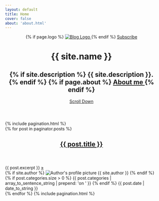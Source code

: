 ```yaml
---
layout: default
title: Home
cover: false
about: 'about.html'
---
```


<header class="main-header {% if page.cover %}" style="background-image: url({{ page.cover }}) {%else%}no-cover{% endif %}">
    <nav class="main-nav overlay clearfix">
            {% if page.logo %}
                <a class="blog-logo" href="{{ site.baseurl }}">
                    <img src="{{ page.logo }}" alt="Blog Logo" />
                </a>
            {% endif %}
        <a class="subscribe-button icon-feed" href="{{'feed.xml' | relative_url }} ">Subscribe</a>
    </nav>
    <div class="vertical">
        <div class="main-header-content inner">
            <h1 class="page-title">{{ site.name }}</h1>
            <h2 class="page-description">
                {% if site.description %} {{ site.description }}. {% endif %}
                {% if page.about %} <a href='{{page.about | relative_url}}'> About me </a> {% endif %}
            </h2>
        </div>
    </div>
    <a class="scroll-down icon-arrow-left" href="#content" data-offset="-45"><span class="hidden">Scroll Down</span></a>
</header>

<main id="content" class="content" role="main">
    <div class="extra-pagination inner">
        {% include pagination.html %}
    </div>
    {% for post in paginator.posts %}
    <article class="post">
        <header class="post-header">
            <h2 class="post-title"><a href="{{ post.url | relative_url }}">{{ post.title }}</a></h2>
        </header>
        <section class="post-excerpt">
            {{ post.excerpt }} <a class="read-more" href="{{ post.url | relative_url }}">&raquo;</a>
        </section>
        <footer class="post-meta">
            {% if site.author %}
                <img class="author-thumb" src="{{'/assets/images/profile.png' | relative_url}}" alt="Author's profile picture" nopin="nopin" />
                {{ site.author }}
            {% endif %}
            {% if post.categories.size > 0 %} 
                {{ post.categories | array_to_sentence_string | prepend: 'on ' }} 
            {% endif %}
            <time class="post-date" datetime="{{ post.date | date:"%Y-%m-%d" }}">
                {{ post.date | date_to_string }}
            </time> 
        </footer>
    </article>
    {% endfor %}
    {% include pagination.html %}
</main>
